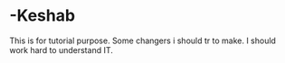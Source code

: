 # -Keshab
This is for tutorial purpose.
Some changers i should tr to make.
I should work hard to understand IT.
